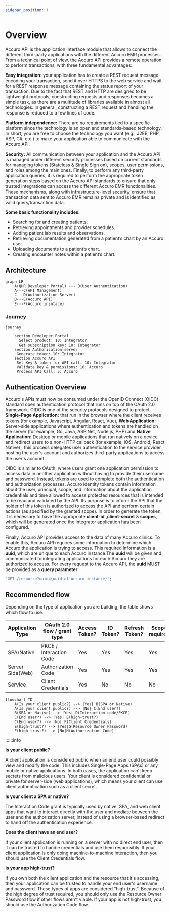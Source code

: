 ```yaml
---
sidebar_position: 1
---
```


# Overview

Accuro API is the application interface module that allows to connect the different third-party applications with the different Accuro EMR processes. From a technical point of view, the Accuro API provides a remote operation to perform transactions, with three fundamental advantages:

**Easy integration:** your application has to create a REST request message encoding your transaction, send it over HTTPS to the web service and wait for a REST response message containing the status report of your transaction. Due to the fact that REST and HTTP are designed to be lightweight protocols, constructing requests and responses becomes a simple task, as there are a multitude of libraries available in almost all technologies. In general, constructing a REST request and handling the response is reduced to a few lines of code.

**Platform independence:** There are no requirements tied to a specific platform since the technology is an open and standards-based technology. In short, you are free to choose the technology you want (e.g., J2EE, PHP, ASP, C#, etc.) to make your application able to communicate with the Accuro API.

**Security:** All communication between your application and the Accuro API is managed under different security processes based on current standards for managing tokens (Stateless & Single Sign on), scopes, user permissions, and roles among the main ones. Finally, to perform any third-party application queries, it is required to perform the appropriate token generation steps based on the Accuro API standards to ensure that only trusted integrations can access the different Accuro EMR functionalities. These mechanisms, along with infrastructure-level security, ensure that transaction data sent to Accuro EMR remains private and is identified as valid query/transaction data.

**Some basic functionality includes:**

- Searching for and creating patients.
- Retrieving appointments and provider schedules.
- Adding patient lab results and observations.
- Retrieving documentation generated from a patient’s chart by an Accuro user.
- Uploading documents to a patient’s chart.
- Creating encounter notes within a patient’s chart.

## Architecture

```mermaid
graph LR
    A(QHR Developer Portal) --- B(User Authentication)
    A---C(API Management)
    C---D(Authorization Server)
    D---E(Accuro API)
    E---F(Accuro insntace)
```

### Journey

```mermaid
journey

    section Developer Portal
      Select product: 10: Integrator
      Get subscription key: 10: Integrator
    section Authorization server
     Generate token: 10: Integrator
    section Accuro API
     Set Key & token for API call: 10: Integrator
     Validate key & permissions: 10: Accuro
     Process API Call: 5: Accuro
```

## Authentication Overview

Accuro's APIs must now be consumed under the OpenID Connect (OIDC) standard open authentication protocol that runs on top of the OAuth 2.0 framework. OIDC is one of the security protocols designed to protect **Single-Page Application:** that run in the browser where the client receives tokens (for example, Javascript, Angular, React, Vue), **Web Application:** Server-side applications where authentication and tokens are handled on the server (for example, Go, Java, ASP.Net, Node.js, PHP) and **Native Application:** Desktop or mobile applications that run natively on a device and redirect users to a non-HTTP callback (for example, iOS, Android, React Native) , this process delegates user authentication to the service provider hosting the user's account and authorizes third-party applications to access the user's account.

OIDC is similar to OAuth, where users grant one application permission to access data in another application without having to provide their username and password. Instead, tokens are used to complete both the authentication and authorization processes. Accuro identity tokens contain information about the user, principal, scope, and information about the application credentials and time allowed to access protected resources that is intended to be read and validated by the API. Its purpose is to inform the API that the holder of this token is authorized to access the API and perform certain actions (as specified by the granted scope). In order to generate the token, it is necessary to have the appropriate **client-id** ,**client-secret** & **scopes**, which will be generated once the integrator application has been configured.

Finally, Accuro API provides access to the data of many Accuro clinics. To enable this, Accuro API requires some information to determine which Accuro the application is trying to access. This required information is a **uuid**, which are unique to each Accuro instance.The **uuid** will be given and communicated to integrating applications for each Accuro they are authorized to access. For every request to the Accuro API, the **uuid** MUST be provided as a **query parameter**.

```js title=' Example '
`GET /resource?uuid={uuid of Accuro instance}`;
```

## Recommended flow

Depending on the type of application you are building, the table shows which flow to use.

| Application Type | OAuth 2.0 flow / grant type | Access Token? | ID Token? | Refresh Token? | Scopes required? |
|------------------|-----------------------------|---------------|-----------|----------------|------------------|
| SPA/Native       | PKCE / Interaction Code     | Yes           | Yes       | Yes            | Yes              |
| Server Side(Web) | Authorization Code          | Yes           | Yes       | Yes            | Yes              |
| Service          | Client Credentials          | Yes           | No        | No             | No               |

```mermaid
flowchart TD
    A(Is your client public?) --> |Yes| B(SPA or Native)
    A(Is your client public?) --> |No| C(End user?)
    B(SPA or Native) --> |Yes| D(Interaction code/PKCE)
    C(End user?) --> |Yes| E(high-trust?) 
    C(End user?) --> |No| F(Client Credentials) 
    E(high-trust?) --> |Yes|G(Resource Owner Password)
    E(high-trust?) --> |No|H(Authorization Code)
```

::::::info

**Is your client public?**

A client application is considered public when an end user could possibly view and modify the code. This includes Single-Page Apps (SPAs) or any mobile or native applications. In both cases, the application can't keep secrets from malicious users. Your client is considered confidential or private for server-side (web applications), which means your client can use client authentication such as a client secret.

**Is your client a SPA or native?**

The Interaction Code grant is typically used by native, SPA, and web client apps that want to interact directly with the user and mediate between the user and the authorization server, instead of using a browser-based redirect to hand off the authentication experience.

**Does the client have an end user?**

If your client application is running on a server with no direct end user, then it can be trusted to handle credentials and use them responsibly. If your client application is only doing machine-to-machine interaction, then you should use the Client Credentials flow.

**Is your app high-trust?**

If you own both the client application and the resource that it's accessing, then your application can be trusted to handle your end user's username and password. These types of apps are considered "high-trust". Because of the high degree of trust required, you should only use the Resource Owner Password flow if other flows aren't viable. If your app is not high-trust, you should use the Authorization Code flow.



